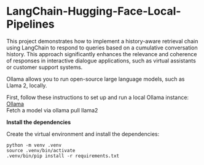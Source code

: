 # LangChain-Hugging-Face-Local-Pipelines

This project demonstrates how to implement a history-aware retrieval chain using LangChain to respond to queries based on a cumulative conversation history. This approach significantly enhances the relevance and coherence of responses in interactive dialogue applications, such as virtual assistants or customer support systems.

Ollama allows you to run open-source large language models, such as Llama 2, locally.

First, follow these instructions to set up and run a local Ollama instance: [Ollama](https://ollama.com/download)  
Fetch a model via ollama pull llama2




**Install the dependencies**

Create the virtual environment and install the dependencies:

```
python -m venv .venv
source .venv/bin/activate
.venv/bin/pip install -r requirements.txt
```